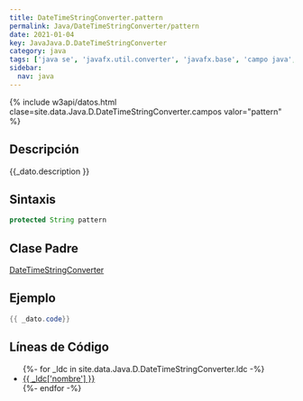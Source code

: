 ```yaml
---
title: DateTimeStringConverter.pattern
permalink: Java/DateTimeStringConverter/pattern
date: 2021-01-04
key: JavaJava.D.DateTimeStringConverter
category: java
tags: ['java se', 'javafx.util.converter', 'javafx.base', 'campo java', 'JavaFX 2.1']
sidebar: 
  nav: java
---
```


{% include w3api/datos.html clase=site.data.Java.D.DateTimeStringConverter.campos valor="pattern" %}

## Descripción
{{_dato.description }}

## Sintaxis
~~~java
protected String pattern
~~~

## Clase Padre
[DateTimeStringConverter](/Java/DateTimeStringConverter/)

## Ejemplo
~~~java
{{ _dato.code}}
~~~

## Líneas de Código
<ul>
{%- for _ldc in site.data.Java.D.DateTimeStringConverter.ldc -%}
   <li>
       <a href="{{_ldc['url'] }}">{{ _ldc['nombre'] }}</a>
   </li>
{%- endfor -%}
</ul>
